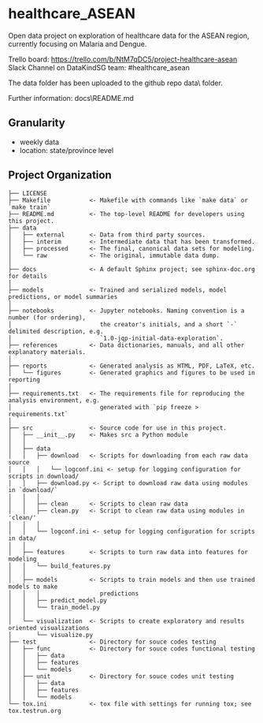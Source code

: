 healthcare_ASEAN
==============================

Open data project on exploration of healthcare data for the ASEAN region, currently focusing on Malaria and Dengue. 

Trello board: https://trello.com/b/NtM7qDC5/project-healthcare-asean  
Slack Channel on DataKindSG team: #healthcare_asean  

The data folder has been uploaded to the github repo data\ folder.

Further information: 
docs\README.md

Granularity
------------
 * weekly data
 * location: state/province level 

Project Organization
------------

    ├── LICENSE
    ├── Makefile           <- Makefile with commands like `make data` or `make train`
    ├── README.md          <- The top-level README for developers using this project.
    ├── data
    │   ├── external       <- Data from third party sources.
    │   ├── interim        <- Intermediate data that has been transformed.
    │   ├── processed      <- The final, canonical data sets for modeling.
    │   └── raw            <- The original, immutable data dump.
    │
    ├── docs               <- A default Sphinx project; see sphinx-doc.org for details
    │
    ├── models             <- Trained and serialized models, model predictions, or model summaries
    │
    ├── notebooks          <- Jupyter notebooks. Naming convention is a number (for ordering),
    │                         the creator's initials, and a short `-` delimited description, e.g.
    │                         `1.0-jqp-initial-data-exploration`.
    ├── references         <- Data dictionaries, manuals, and all other explanatory materials.
    │
    ├── reports            <- Generated analysis as HTML, PDF, LaTeX, etc.
    │   └── figures        <- Generated graphics and figures to be used in reporting
    │
    ├── requirements.txt   <- The requirements file for reproducing the analysis environment, e.g.
    │                         generated with `pip freeze > requirements.txt`
    │
    ├── src                <- Source code for use in this project.
    │   ├── __init__.py    <- Makes src a Python module
    │   │
    │   ├── data
    │   │   ├── download   <- Scripts for downloading from each raw data source
    │   │   │   └── logconf.ini <- setup for logging configuration for scripts in download/
    │   │   ├── download.py <- Script to download raw data using modules in `download/`
    │   │   │
    │   │   ├── clean      <- Scripts to clean raw data
    │   │   ├── clean.py   <- Script to clean raw data using modules in 'clean/'
    │   │   │
    │   │   └── logconf.ini <- setup for logging configuration for scripts in data/
    │   │
    │   ├── features       <- Scripts to turn raw data into features for modeling
    │   │   └── build_features.py
    │   │
    │   ├── models         <- Scripts to train models and then use trained models to make
    │   │   │                 predictions
    │   │   ├── predict_model.py
    │   │   └── train_model.py
    │   │
    │   └── visualization  <- Scripts to create exploratory and results oriented visualizations
    │       └── visualize.py
    ├── test               <- Directory for souce codes testing
    │   ├── func           <- Directory for souce codes functional testing
    │   │   ├── data
    │   │   ├── features
    │   │   └── models
    │   ├── unit           <- Directory for souce codes unit testing
    │   │   ├── data
    │   │   ├── features
    │   │   └── models
    └── tox.ini            <- tox file with settings for running tox; see tox.testrun.org
